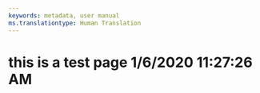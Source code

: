 ```yaml
---
keywords: metadata, user manual
ms.translationtype: Human Translation
---
```

# this is a test page 1/6/2020 11:27:26 AM